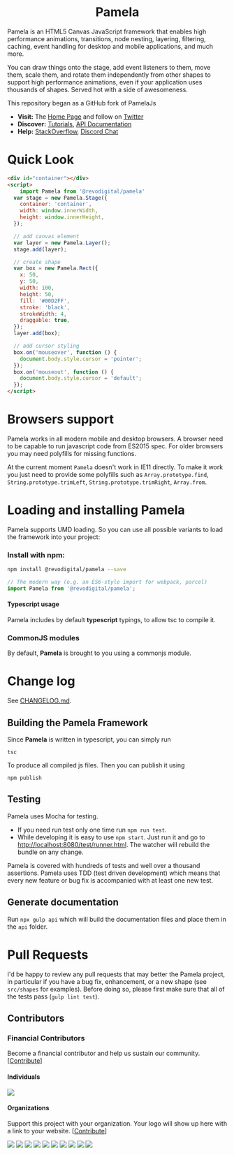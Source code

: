 <h1 align="center">Pamela</h1>

Pamela is an HTML5 Canvas JavaScript framework that enables high performance animations, transitions, node nesting, layering, filtering, caching, event handling for desktop and mobile applications, and much more.

You can draw things onto the stage, add event listeners to them, move them, scale them, and rotate them independently from other shapes to support high performance animations, even if your application uses thousands of shapes. Served hot with a side of awesomeness.

This repository began as a GitHub fork of PamelaJs
- **Visit:** The [Home Page](http://Pamelajs.org/) and follow on [Twitter](https://twitter.com/lavrton)
- **Discover:** [Tutorials](http://Pamelajs.org/docs), [API Documentation](http://Pamelajs.org/api)
- **Help:** [StackOverflow](http://stackoverflow.com/questions/tagged/Pamelajs), [Discord Chat](https://discord.gg/8FqZwVT)

# Quick Look

```html
<div id="container"></div>
<script>
    import Pamela from '@revodigital/pamela'
  var stage = new Pamela.Stage({
    container: 'container',
    width: window.innerWidth,
    height: window.innerHeight,
  });

  // add canvas element
  var layer = new Pamela.Layer();
  stage.add(layer);

  // create shape
  var box = new Pamela.Rect({
    x: 50,
    y: 50,
    width: 100,
    height: 50,
    fill: '#00D2FF',
    stroke: 'black',
    strokeWidth: 4,
    draggable: true,
  });
  layer.add(box);

  // add cursor styling
  box.on('mouseover', function () {
    document.body.style.cursor = 'pointer';
  });
  box.on('mouseout', function () {
    document.body.style.cursor = 'default';
  });
</script>
```

# Browsers support

Pamela works in all modern mobile and desktop browsers. A browser need to be capable to run javascript code from ES2015 spec. For older browsers you may need polyfills for missing functions.

At the current moment `Pamela` doesn't work in IE11 directly. To make it work you just need to provide some polyfills such as `Array.prototype.find`, `String.prototype.trimLeft`, `String.prototype.trimRight`, `Array.from`.

# Loading and installing Pamela

Pamela supports UMD loading. So you can use all possible variants to load the framework into your project:

### Install with npm:

```bash
npm install @revodigital/pamela --save
```

```javascript
// The modern way (e.g. an ES6-style import for webpack, parcel)
import Pamela from '@revodigital/pamela';
```

#### Typescript usage
Pamela includes by default **typescript** typings, to allow
tsc to compile it.

### CommonJS modules
By default, **Pamela** is brought to you using 
a commonjs module.

# Change log

See [CHANGELOG.md](https://github.com/Pamelajs/Pamela/blob/master/CHANGELOG.md).

## Building the Pamela Framework
Since **Pamela** is written in typescript, you can simply run
```
tsc
```
To produce all compiled js files. Then you can publish it
using 
```
npm publish
```

## Testing

Pamela uses Mocha for testing.

- If you need run test only one time run `npm run test`.
- While developing it is easy to use `npm start`. Just run it and go to [http://localhost:8080/test/runner.html](http://localhost:8080/test/runner.html). The watcher will rebuild the bundle on any change.

Pamela is covered with hundreds of tests and well over a thousand assertions.
Pamela uses TDD (test driven development) which means that every new feature or bug fix is accompanied with at least one new test.

## Generate documentation

Run `npx gulp api` which will build the documentation files and place them in the `api` folder.

# Pull Requests

I'd be happy to review any pull requests that may better the Pamela project,
in particular if you have a bug fix, enhancement, or a new shape (see `src/shapes` for examples). Before doing so, please first make sure that all of the tests pass (`gulp lint test`).

## Contributors

### Financial Contributors

Become a financial contributor and help us sustain our community. [[Contribute](https://opencollective.com/Pamela/contribute)]

#### Individuals

<a href="https://opencollective.com/Pamela"><img src="https://opencollective.com/Pamela/individuals.svg?width=890"></a>

#### Organizations

Support this project with your organization. Your logo will show up here with a link to your website. [[Contribute](https://opencollective.com/Pamela/contribute)]

<a href="https://opencollective.com/Pamela/organization/0/website"><img src="https://opencollective.com/Pamela/organization/0/avatar.svg"></a>
<a href="https://opencollective.com/Pamela/organization/1/website"><img src="https://opencollective.com/Pamela/organization/1/avatar.svg"></a>
<a href="https://opencollective.com/Pamela/organization/2/website"><img src="https://opencollective.com/Pamela/organization/2/avatar.svg"></a>
<a href="https://opencollective.com/Pamela/organization/3/website"><img src="https://opencollective.com/Pamela/organization/3/avatar.svg"></a>
<a href="https://opencollective.com/Pamela/organization/4/website"><img src="https://opencollective.com/Pamela/organization/4/avatar.svg"></a>
<a href="https://opencollective.com/Pamela/organization/5/website"><img src="https://opencollective.com/Pamela/organization/5/avatar.svg"></a>
<a href="https://opencollective.com/Pamela/organization/6/website"><img src="https://opencollective.com/Pamela/organization/6/avatar.svg"></a>
<a href="https://opencollective.com/Pamela/organization/7/website"><img src="https://opencollective.com/Pamela/organization/7/avatar.svg"></a>
<a href="https://opencollective.com/Pamela/organization/8/website"><img src="https://opencollective.com/Pamela/organization/8/avatar.svg"></a>
<a href="https://opencollective.com/Pamela/organization/9/website"><img src="https://opencollective.com/Pamela/organization/9/avatar.svg"></a>
